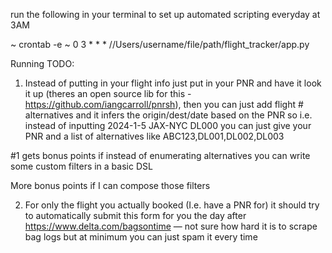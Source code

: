run the following in your terminal to set up automated scripting everyday at 3AM

~ crontab -e
~ 0 3 * * * //Users/username/file/path/flight_tracker/app.py

Running TODO:

1. Instead of putting in your flight info just put in your PNR and have it look it up (theres an open source lib for this - https://github.com/iangcarroll/pnrsh), then you can just add flight # alternatives and it infers the origin/dest/date based on the PNR
so i.e. instead of inputting
2024-1-5 JAX-NYC DL000 you can just give your PNR and a list of alternatives like
ABC123,DL001,DL002,DL003

#1 gets bonus points if instead of enumerating alternatives you can write some custom filters in a basic DSL

More bonus points if I can compose those filters

2. ⁠For only the flight you actually booked (I.e. have a PNR for) it should try to automatically submit this form for you the day after https://www.delta.com/bagsontime — not sure how hard it is to scrape bag logs but at minimum you can just spam it every time